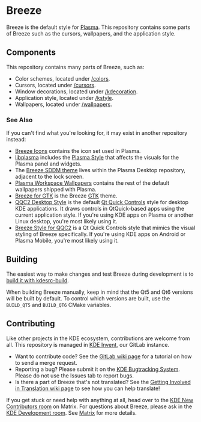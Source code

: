 # Breeze

Breeze is the default style for [Plasma](https://kde.org/plasma-desktop/). This repository contains some parts of Breeze such as the cursors, wallpapers, and the application style.

## Components

This repository contains many parts of Breeze, such as:

* Color schemes, located under [/colors](/colors).
* Cursors, located under [/cursors](/cursors).
* Window decorations, located under [/kdecoration](/kdecoration).
* Application style, located under [/kstyle](/kstyle).
* Wallpapers, located under [/wallpapers](/wallpapers).

### See Also

If you can't find what you're looking for, it may exist in another repository instead:

* [Breeze Icons](https://invent.kde.org/frameworks/breeze-icons) contains the icon set used in Plasma.
* [libplasma](https://invent.kde.org/plasma/libplasma/-/tree/master/src/desktoptheme) includes the [Plasma Style](https://develop.kde.org/docs/plasma/theme/) that affects the visuals for the Plasma panel and widgets.
* The [Breeze SDDM theme](https://invent.kde.org/plasma/plasma-desktop/-/tree/master/sddm-theme) lives within the Plasma Desktop repository, adjacent to the lock screen.
* [Plasma Workspace Wallpapers](https://invent.kde.org/plasma/plasma-workspace-wallpapers) contains the rest of the default wallpapers shipped with Plasma.
* [Breeze for GTK](https://invent.kde.org/plasma/breeze-gtk) is the Breeze [GTK](https://gtk.org/) theme.
* [QQC2 Desktop Style](https://invent.kde.org/frameworks/qqc2-desktop-style) is the default [Qt Quick Controls](https://doc.qt.io/qt-6/qtquickcontrols-index.html) style for desktop KDE applications. It draws controls in QtQuick-based apps using the current application style. If you're using KDE apps on Plasma or another Linux desktop, you're most likely using it.
* [Breeze Style for QQC2](https://invent.kde.org/plasma/qqc2-breeze-style) is a Qt Quick Controls style that mimics the visual styling of Breeze specifically. If you're using KDE apps on Android or Plasma Mobile, you're most likely using it.

## Building

The easiest way to make changes and test Breeze during development is to [build it with kdesrc-build](https://community.kde.org/Get_Involved/development/Build_software_with_kdesrc-build).

When building Breeze manually, keep in mind that the Qt5 and Qt6 versions will be built by default. To control which versions are built, use the `BUILD_QT5` and `BUILD_QT6` CMake variables.

## Contributing

Like other projects in the KDE ecosystem, contributions are welcome from all. This repository is managed in [KDE Invent](https://invent.kde.org/plasma/breeze), our GitLab instance.

* Want to contribute code? See the [GitLab wiki page](https://community.kde.org/Infrastructure/GitLab) for a tutorial on how to send a merge request.
* Reporting a bug? Please submit it on the [KDE Bugtracking System](https://bugs.kde.org/enter_bug.cgi?format=guided&product=breeze). Please do not use the Issues
tab to report bugs.
* Is there a part of Breeze that's not translated? See the [Getting Involved in Translation wiki page](https://community.kde.org/Get_Involved/translation) to see how
you can help translate!

If you get stuck or need help with anything at all, head over to the [KDE New Contributors room](https://go.kde.org/matrix/#/#kde-welcome:kde.org) on Matrix. For questions about Breeze, please ask in the [KDE Development room](https://go.kde.org/matrix/#/#kde-devel:kde.org). See [Matrix](https://community.kde.org/Matrix) for more details.
